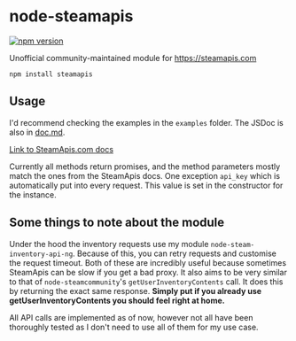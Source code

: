 # node-steamapis
[![npm version](https://img.shields.io/npm/v/steamapis.svg)](https://npmjs.com/package/steamapis)

Unofficial community-maintained module for https://steamapis.com

```
npm install steamapis
```

## Usage

I'd recommend checking the examples in the `examples` folder. The JSDoc is also in [doc.md](https://github.com/itsjfx/node-steamapis/blob/master/doc.md).

[Link to SteamApis.com docs](https://steamapis.com/docs)

Currently all methods return promises, and the method parameters mostly match the ones from the SteamApis docs. One exception `api_key` which is automatically put into every request. This value is set in the constructor for the instance.

## Some things to note about the module
Under the hood the inventory requests use my module `node-steam-inventory-api-ng`. Because of this, you can retry requests and customise the request timeout. Both of these are incredibly useful because sometimes SteamApis can be slow if you get a bad proxy. It also aims to be very similar to that of `node-steamcommunity`'s `getUserInventoryContents` call. It does this by returning the exact same response. **Simply put if you already use getUserInventoryContents you should feel right at home.**

All API calls are implemented as of now, however not all have been thoroughly tested as I don't need to use all of them for my use case.
